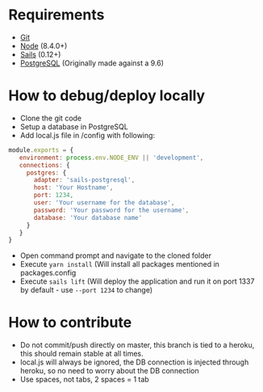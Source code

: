 # Requirements

- [Git](https://git-scm.com/)
- [Node](https://nodejs.org/) (8.4.0+)
- [Sails](http://sailsjs.org) (0.12+)
- [PostgreSQL](https://www.postgresql.org/) (Originally made against a 9.6)

# How to debug/deploy locally

- Clone the git code
- Setup a database in PostgreSQL
- Add local.js file in /config with following:
```javascript
module.exports = {
   environment: process.env.NODE_ENV || 'development',
   connections: {
     postgres: {
       adapter: 'sails-postgresql',
       host: 'Your Hostname',
       port: 1234,
       user: 'Your username for the database',
       password: 'Your password for the username',
       database: 'Your database name'
     }
   }
}
```
- Open command prompt and navigate to the cloned folder
- Execute `yarn install` (Will install all packages mentioned in packages.config
- Execute `sails lift` (Will deploy the application and run it on port 1337 by default - use `--port 1234` to change)

# How to contribute

- Do not commit/push directly on master, this branch is tied to a heroku, this should remain stable at all times.
- local.js will always be ignored, the DB connection is injected through heroku, so no need to worry about the DB connection
- Use spaces, not tabs, 2 spaces = 1 tab
